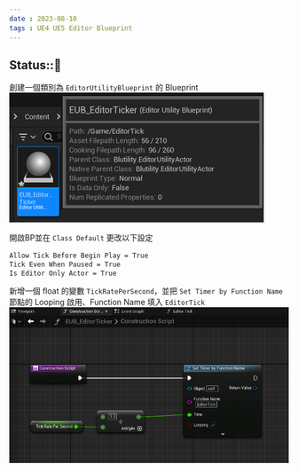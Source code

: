 ```yaml
---
date : 2023-08-10
tags : UE4 UE5 Editor Blueprint
---
```

Status::🌱
---
創建一個類別為 `EditorUtilityBlueprint` 的 Blueprint
![2023-08-10 215357](https://raw.githubusercontent.com/agin0634/DuriShen_DevNote/main/Archives/Images/2023-08-10%20215357.png)

開啟BP並在 `Class Default` 更改以下設定
```
Allow Tick Before Begin Play = True
Tick Even When Paused = True
Is Editor Only Actor = True
```

新增一個 float 的變數 `TickRatePerSecond`，並把 `Set Timer by Function Name` 節點的 Looping 啟用、Function Name 填入 `EditorTick`
![2023-08-10 223246](https://raw.githubusercontent.com/agin0634/DuriShen_DevNote/main/Archives/Images/2023-08-10%20223246.png)